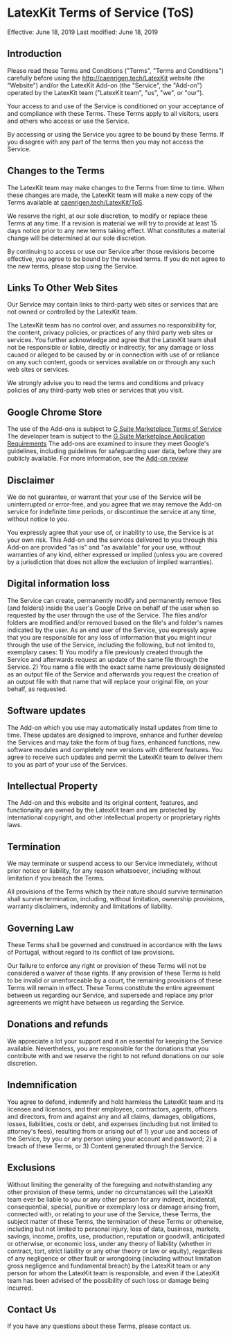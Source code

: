 # LatexKit Terms of Service (ToS)

Effective: June 18, 2019
Last modified: June 18, 2019

## Introduction

Please read these Terms and Conditions ("Terms", "Terms and Conditions") carefully before using the http://caenrigen.tech/LatexKit website (the "Website") and/or the LatexKit Add-on (the "Service", the "Add-on") operated by the LatexKit team ("LatexKit team", "us", "we", or "our").

Your access to and use of the Service is conditioned on your acceptance of and compliance with these Terms. These Terms apply to all visitors, users and others who access or use the Service.

By accessing or using the Service you agree to be bound by these Terms. If you disagree with any part of the terms then you may not access the Service.

## Changes to the Terms
The LatexKit team may make changes to the Terms from time to time. When these changes are made, the LatexKit team will make a new copy of the Terms available at [caenrigen.tech/LatexKit/ToS].

We reserve the right, at our sole discretion, to modify or replace these Terms at any time. If a revision is material we will try to provide at least 15 days notice prior to any new terms taking effect. What constitutes a material change will be determined at our sole discretion.

By continuing to access or use our Service after those revisions become effective, you agree to be bound by the revised terms. If you do not agree to the new terms, please stop using the Service.

## Links To Other Web Sites
Our Service may contain links to third-party web sites or services that are not owned or controlled by the LatexKit team.

The LatexKit team has no control over, and assumes no responsibility for, the content, privacy policies, or practices of any third party web sites or services. You further acknowledge and agree that the LatexKit team shall not be responsible or liable, directly or indirectly, for any damage or loss caused or alleged to be caused by or in connection with use of or reliance on any such content, goods or services available on or through any such web sites or services.

We strongly advise you to read the terms and conditions and privacy policies of any third-party web sites or services that you visit.

## Google Chrome Store
The use of the Add-ons is subject to [G Suite Marketplace Terms of Service]
The developer team is subject to the [G Suite Marketplace Application Requirements]
The add-ons are examined to insure they meet Google's guidelines, including guidelines for safeguarding user data, before they are publicly available. For more information, see the [Add-on review] 

## Disclaimer
We do not guarantee, or warrant that your use of the Service will be uninterrupted or error-free, and you agree that we may remove the Add-on service for indefinite time periods, or discontinue the service at any time, without notice to you.

You expressly agree that your use of, or inability to use, the Service is at your own risk. This Add-on and the services delivered to you through this Add-on are provided "as is" and "as available" for your use, without warranties of any kind, either expressed or implied (unless you are covered by a jurisdiction that does not allow the exclusion of implied warranties).

## Digital information loss
The Service can create, permanently modify and permanently remove files (and folders) inside the user's Google Drive on behalf of the user when so requested by the user through the use of the Service. The files and/or folders are modified and/or removed based on the file's and folder's names indicated by the user. As an end user of the Service, you expressly agree that you are responsible for any loss of information that you might incur through the use of the Service, including the following, but not limited to, exemplary cases: 1) You modify a file previously created through the Service and afterwards request an update of the same file through the Service. 2) You name a file with the exact same name previously designated as an output file of the Service and afterwards you request the creation of an output file with that name that will replace your original file, on your behalf, as requested.

## Software updates
The Add-on which you use may automatically install updates from time to time. These updates are designed to improve, enhance and further develop the Services and may take the form of bug fixes, enhanced functions, new software modules and completely new versions with different features. You agree to receive such updates and permit the LatexKit team to deliver them to you as part of your use of the Services.

## Intellectual Property
The Add-on and this website and its original content, features, and functionality are owned by the LatexKit team and are protected by international copyright, and other intellectual property or proprietary rights laws.

## Termination
We may terminate or suspend access to our Service immediately, without prior notice or liability, for any reason whatsoever, including without limitation if you breach the Terms.

All provisions of the Terms which by their nature should survive termination shall survive termination, including, without limitation, ownership provisions, warranty disclaimers, indemnity and limitations of liability.

## Governing Law
These Terms shall be governed and construed in accordance with the laws of Portugal, without regard to its conflict of law provisions.

Our failure to enforce any right or provision of these Terms will not be considered a waiver of those rights. If any provision of these Terms is held to be invalid or unenforceable by a court, the remaining provisions of these Terms will remain in effect. These Terms constitute the entire agreement between us regarding our Service, and supersede and replace any prior agreements we might have between us regarding the Service.

## Donations and refunds
We appreciate a lot your support and it an essential for keeping the Service available. Nevertheless, you are responsible for the donations that you contribute with and we reserve the right to not refund donations on our sole discretion.

## Indemnification
You agree to defend, indemnify and hold harmless the LatexKit team and its licensee and licensors, and their employees, contractors, agents, officers and directors, from and against any and all claims, damages, obligations, losses, liabilities, costs or debt, and expenses (including but not limited to attorney's fees), resulting from or arising out of 1) your use and access of the Service, by you or any person using your account and password; 2) a breach of these Terms, or 3) Content generated through the Service.

## Exclusions
Without limiting the generality of the foregoing and notwithstanding any other provision of these terms, under no circumstances will the LatexKit team ever be liable to you or any other person for any indirect, incidental, consequential, special, punitive or exemplary loss or damage arising from, connected with, or relating to your use of the Service, these Terms, the subject matter of these Terms, the termination of these Terms or otherwise, including but not limited to personal injury, loss of data, business, markets, savings, income, profits, use, production, reputation or goodwill, anticipated or otherwise, or economic loss, under any theory of liability (whether in contract, tort, strict liability or any other theory or law or equity), regardless of any negligence or other fault or wrongdoing (including without limitation gross negligence and fundamental breach) by the LatexKit team or any person for whom the LatexKit team is responsible, and even if the LatexKit team has been advised of the possibility of such loss or damage being incurred.

## Contact Us
If you have any questions about these Terms, please contact us.

[Add-on review]: https://developers.google.com/gsuite/add-ons/concepts/addon-review
[G Suite Marketplace Terms of Service]: https://gsuite.google.com/terms/marketplace/tos.html?hl=en
[G Suite Marketplace Application Requirements]: https://developers.google.com/gsuite/marketplace/requirements
[caenrigen.tech/LatexKit/ToS]: caenrigen.tech/LatexKit/ToS
